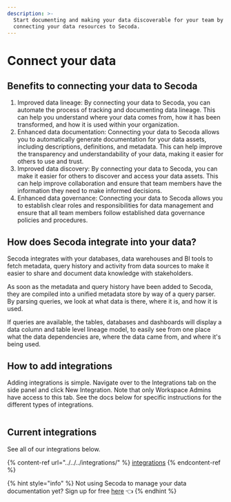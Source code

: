 ```yaml
---
description: >-
  Start documenting and making your data discoverable for your team by
  connecting your data resources to Secoda.
---
```


# Connect your data

## Benefits to connecting your data to Secoda

1. Improved data lineage: By connecting your data to Secoda, you can automate the process of tracking and documenting data lineage. This can help you understand where your data comes from, how it has been transformed, and how it is used within your organization.
2. Enhanced data documentation: Connecting your data to Secoda allows you to automatically generate documentation for your data assets, including descriptions, definitions, and metadata. This can help improve the transparency and understandability of your data, making it easier for others to use and trust.
3. Improved data discovery: By connecting your data to Secoda, you can make it easier for others to discover and access your data assets. This can help improve collaboration and ensure that team members have the information they need to make informed decisions.
4. Enhanced data governance: Connecting your data to Secoda allows you to establish clear roles and responsibilities for data management and ensure that all team members follow established data governance policies and procedures.

## How does Secoda integrate into your data?

Secoda integrates with your databases, data warehouses and BI tools to fetch metadata, query history and activity from data sources to make it easier to share and document data knowledge with stakeholders.

As soon as the metadata and query history have been added to Secoda, they are compiled into a unified metadata store by way of a query parser. By parsing queries, we look at what data is there, where it is, and how it is used.

If queries are available, the tables, databases and dashboards will display a data column and table level lineage model, to easily see from one place what the data dependencies are, where the data came from, and where it's being used.

## How to add integrations

Adding integrations is simple. Navigate over to the Integrations tab on the side panel and click New Integration. Note that only Workspace Admins have access to this tab. See the docs below for specific instructions for the different types of integrations.

<figure><img src="https://secoda-public-media-assets.s3.amazonaws.com/Kapture%202023-05-15%20at%2014.15.07.gif" alt=""><figcaption></figcaption></figure>

## Current integrations

See all of our integrations below.

{% content-ref url="../../../integrations/" %}
[integrations](../../../integrations/)
{% endcontent-ref %}







{% hint style="info" %}
Not using Secoda to manage your data documentation yet? Sign up for free [here](https://app.secoda.co/) 👈
{% endhint %}

